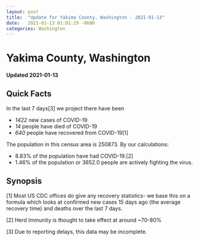 ```yaml
---
layout: post
title:  "Update for Yakima County, Washington - 2021-01-13"
date:   2021-01-13 01:01:29 -0600
categories: Washington
---
```


# Yakima County, Washington
#### Updated 2021-01-13

## Quick Facts

In the last 7 days[3] we project there have been
- *1422* new cases of COVID-19
- *14* people have died of COVID-19
- *640* people have recovered from COVID-19[1]

The population in this census area is 250873. By our calculations:
- 8.83% of the population have had COVID-19.[2]
- 1.46% of the population or 3652.0 people are actively fighting the virus.

## Synopsis




[1] Most US CDC offices do give any recovery statistics- we base this on a formula which looks at confirmed new cases
15 days ago (the average recovery time) and deaths over the last 7 days.

[2] Herd Immunity is thought to take effect at around ~70-80%

[3] Due to reporting delays, this data may be incomplete.
 
    